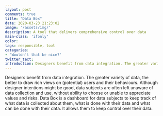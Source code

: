 ```yaml
---
layout: post
comments: true
title: "Data Box"
date: 2020-03-23 21:23:02
image: '/assets/img/'
description: A tool that delivers comprehensive control over data
main-class: 'ifonly'
color:
tags: responsible, tool
categories:
- "Wouldn't that be nice?"
twitter_text:
introduction: Designers benefit from data integration. The greater variety of data, the better to draw rich views on (potential) users and their behaviours. Although designer intentions might be good, data subjects are often left unaware of data collection and use, without ability to choose or unable to appreciate values and risks. Data Box is a dashboard for data subjects to keep track of what data is collected about them, what is done with their data and what can be done with their data. It allows them to keep control over their data.
---
```


Designers benefit from data integration. The greater variety of data, the better to draw rich views on (potential) users and their behaviours. Although designer intentions might be good, data subjects are often left unaware of data collection and use, without ability to choose or unable to appreciate values and risks. Data Box is a dashboard for data subjects to keep track of what data is collected about them, what is done with their data and what can be done with their data. It allows them to keep control over their data.
